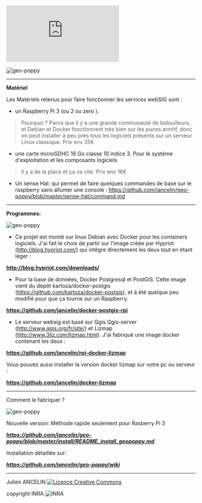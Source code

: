 
![Installation sur Raspberry pi 3](https://github.com/jancelin/geo-poppy/blob/master/install/README_install_geopoppy.md)

![geo-poppy](https://github.com/jancelin/geo-poppy/blob/master/docs/images/1.png?raw=true)

___________________________________________________________________________________
**Matériel**

Les Matériels retenus pour faire fonctionner les services webSIG sont :

* un Raspberry Pi 3 (ou 2 ou zero ).

> Pourquoi ? Parce que il y a une grande communauté de bidouilleurs, et Debian et Docker fonctionnent très bien sur les puces armhf, donc on peut installer à peu près tous les logiciels présents sur un serveur Linux classique. Prix env 35€

* une carte microSDHC 16 Go classe 10 indice 3. Pour le système d'exploitation et les composants logiciels

> Il y a de la place et ça va vite. Prix env 16€

* Un sense Hat: qui permet de faire quelques commandes de base sur le raspberry sans allumer une console : https://github.com/jancelin/geo-poppy/blob/master/sense-hat/command.md

________________________________________________________________________________

**Programmes:**

![geo-poppy](https://cloud.githubusercontent.com/assets/6421175/7859301/e5f0d6d6-053f-11e5-94ec-e6d9361f1a35.png)

* Ce projet est monté sur linux Debian avec Docker pour les containers logiciels. J'ai fait le choix de partir sur l'image créée par Hypriot (http://blog.hypriot.com/) qui intègre directement les deux tout en étant léger :


**http://blog.hypriot.com/downloads/**


* Pour la base de données, Docker Postgresql et PostGIS. Cette image vient du dépôt kartoza/docker-postgis (https://github.com/kartoza/docker-postgis), et à été quelque peu modifié pour que ça tourne sur un Raspberry.


**https://github.com/jancelin/docker-postgis-rpi**


* Le serveur websig est basé sur Qgis Qgis-server (http://www.qgis.org/fr/site/) et Lizmap (http://www.3liz.com/lizmap.html). J'ai fabriqué une image docker contenant les deux :


**https://github.com/jancelin/rpi-docker-lizmap**


Vous pouvez aussi installer la version docker lizmap sur votre pc ou serveur :

**https://github.com/jancelin/docker-lizmap**

______________________________________________________________________

Comment le fabriquer ?

![geo-poppy](https://cloud.githubusercontent.com/assets/6421175/12889497/6c3a926e-ce7f-11e5-8391-de6b205307e2.png)

Nouvelle version: 
Méthode rapide seulement pour Rasberry Pi 3 

***https://github.com/jancelin/geo-poppy/blob/master/install/README_install_geopoppy.md***


Installation détaillée sur:

***https://github.com/jancelin/geo-poppy/wiki***

____________________________________________________________________________

Julien ANCELIN
<a rel="license" href="http://creativecommons.org/licenses/by-sa/4.0/"><img alt="Licence Creative Commons" style="border-width:0" src="https://i.creativecommons.org/l/by-sa/4.0/88x31.png" /></a>

copyright INRA ![INRA](https://github.com/jancelin/geo-poppy/blob/master/docs/images/INRA_logo_small.jpg)

